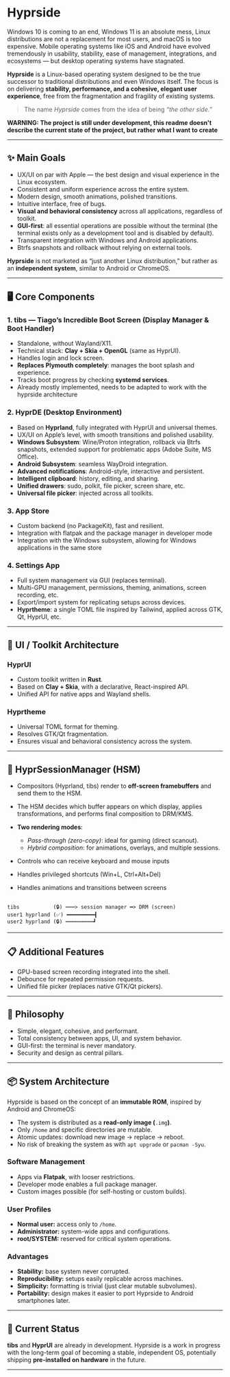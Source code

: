 # Hyprside

Windows 10 is coming to an end, Windows 11 is an absolute mess, Linux distributions are not a replacement for most users, and macOS is too expensive. Mobile operating systems like iOS and Android have evolved tremendously in usability, stability, ease of management, integrations, and ecosystems — but desktop operating systems have stagnated.

**Hyprside** is a Linux-based operating system designed to be the true successor to traditional distributions and even Windows itself.
The focus is on delivering **stability, performance, and a cohesive, elegant user experience**, free from the fragmentation and fragility of existing systems.

> The name *Hyprside* comes from the idea of being *“the other side.”*

**WARNING: The project is still under development, this readme doesn't describe the current state of the project, but rather what I want to create**


---

## ✨ Main Goals

* UX/UI on par with Apple — the best design and visual experience in the Linux ecosystem.
* Consistent and uniform experience across the entire system.
* Modern design, smooth animations, polished transitions.
* Intuitive interface, free of bugs.
* **Visual and behavioral consistency** across all applications, regardless of toolkit.
* **GUI-first**: all essential operations are possible without the terminal (the terminal exists only as a development tool and is disabled by default).
* Transparent integration with Windows and Android applications.
* Btrfs snapshots and rollback without relying on external tools.

**Hyprside** is not marketed as “just another Linux distribution,” but rather as an **independent system**, similar to Android or ChromeOS.

---

## 🖥️ Core Components

### 1. tibs — Tiago’s Incredible Boot Screen (Display Manager & Boot Handler)

* Standalone, without Wayland/X11.
* Technical stack: **Clay + Skia + OpenGL** (same as HyprUI).
* Handles login and lock screen.
* **Replaces Plymouth completely**: manages the boot splash and experience.
* Tracks boot progress by checking **systemd services**.
* Already mostly implemented, needs to be adapted to work with the hyprside architecture

### 2. HyprDE (Desktop Environment)

* Based on **Hyprland**, fully integrated with HyprUI and universal themes.
* UX/UI on Apple’s level, with smooth transitions and polished usability.
* **Windows Subsystem**: Wine/Proton integration, rollback via Btrfs snapshots, extended support for problematic apps (Adobe Suite, MS Office).
* **Android Subsystem**: seamless WayDroid integration.
* **Advanced notifications**: Android-style, interactive and persistent.
* **Intelligent clipboard**: history, editing, and sharing.
* **Unified drawers**: sudo, polkit, file picker, screen share, etc.
* **Universal file picker**: injected across all toolkits.

### 3. App Store

* Custom backend (no PackageKit), fast and resilient.
* Integration with flatpak and the package manager in developer mode 
* Integration with the Windows subsystem, allowing for Windows applications in the same store

### 4. Settings App

* Full system management via GUI (replaces terminal).
* Multi-GPU management, permissions, theming, animations, screen recording, etc.
* Export/import system for replicating setups across devices.
* **Hyprtheme**: a single TOML file inspired by Tailwind, applied across GTK, Qt, HyprUI, etc.

---

## 🎨 UI / Toolkit Architecture

### HyprUI

* Custom toolkit written in **Rust**.
* Based on **Clay + Skia**, with a declarative, React-inspired API.
* Unified API for native apps and Wayland shells.

### Hyprtheme

* Universal TOML format for theming.
* Resolves GTK/Qt fragmentation.
* Ensures visual and behavioral consistency across the system.

---

## 🔀 HyprSessionManager (HSM)

* Compositors (Hyprland, tibs) render to **off-screen framebuffers** and send them to the HSM.
* The HSM decides which buffer appears on which display, applies transformations, and performs final composition to DRM/KMS.
* **Two rendering modes**:

  * *Pass-through (zero-copy)*: ideal for gaming (direct scanout).
  * *Hybrid composition*: for animations, overlays, and multiple sessions.
* Controls who can receive keyboard and mouse inputs
* Handles privileged shortcuts (Win+L, Ctrl+Alt+Del)
* Handles animations and transitions between screens

```

tibs           (🔒) ┅┅┅> session manager ━> DRM (screen)
user1 hyprland (✅) ━━━━━━━━━┫
user2 hyprland (🔒) ┅┅┅┅┅┅┅┅┅┛
```

---

## 📋 Additional Features

* GPU-based screen recording integrated into the shell.
* Debounce for repeated permission requests.
* Unified file picker (replaces native GTK/Qt pickers).

---

## 🔐 Philosophy

* Simple, elegant, cohesive, and performant.
* Total consistency between apps, UI, and system behavior.
* GUI-first: the terminal is never mandatory.
* Security and design as central pillars.

---

## 📦 System Architecture

Hyprside is based on the concept of an **immutable ROM**, inspired by Android and ChromeOS:

* The system is distributed as a **read-only image (**`.img`**)**.
* Only `/home` and specific directories are mutable.
* Atomic updates: download new image → replace → reboot.
* No risk of breaking the system as with `apt upgrade` or `pacman -Syu`.

### Software Management

* Apps via **Flatpak**, with looser restrictions.
* Developer mode enables a full package manager.
* Custom images possible (for self-hosting or custom builds).

### User Profiles

* **Normal user:** access only to `/home`.
* **Administrator:** system-wide apps and configurations.
* **root/SYSTEM:** reserved for critical system operations.

### Advantages

* **Stability:** base system never corrupted.
* **Reproducibility:** setups easily replicable across machines.
* **Simplicity:** formatting is trivial (just clear mutable subvolumes).
* **Portability:** design makes it easier to port Hyprside to Android smartphones later.

---

## 🚀 Current Status

**tibs** and **HyprUI** are already in development.
Hyprside is a work in progress with the long-term goal of becoming a stable, independent OS, potentially shipping **pre-installed on hardware** in the future.

---

